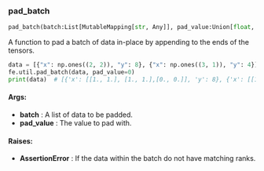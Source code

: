 

### pad_batch
```python
pad_batch(batch:List[MutableMapping[str, Any]], pad_value:Union[float, int]) -> None
```
A function to pad a batch of data in-place by appending to the ends of the tensors.

```python
data = [{"x": np.ones((2, 2)), "y": 8}, {"x": np.ones((3, 1)), "y": 4}]
fe.util.pad_batch(data, pad_value=0)
print(data)  # [{'x': [[1., 1.], [1., 1.],[0., 0.]], 'y': 8}, {'x': [[1., 0.], [1., 0.], [1., 0.]]), 'y': 4}]
```


#### Args:

* **batch** :  A list of data to be padded.
* **pad_value** :  The value to pad with.

#### Raises:

* **AssertionError** :  If the data within the batch do not have matching ranks.